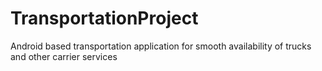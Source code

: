 # TransportationProject
Android based transportation application for smooth availability of trucks and other carrier services
